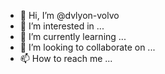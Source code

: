 - 👋 Hi, I’m @dvlyon-volvo
- 👀 I’m interested in ...
- 🌱 I’m currently learning ...
- 💞️ I’m looking to collaborate on ...
- 📫 How to reach me ...

<!---
dvlyon-volvo/dvlyon-volvo is a ✨ special ✨ repository because its `README.md` (this file) appears on your GitHub profile.
You can click the Preview link to take a look at your changes.
--->
